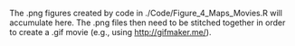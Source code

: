 The .png figures created by code in ./Code/Figure_4_Maps_Movies.R will accumulate here. The .png files then need to be stitched together in order to create a .gif movie (e.g., using http://gifmaker.me/).
